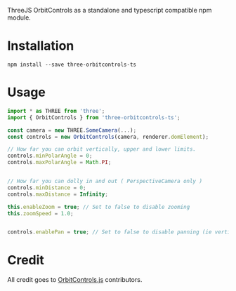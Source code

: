 ThreeJS OrbitControls as a standalone and typescript compatible npm module.

# Installation
```shell
npm install --save three-orbitcontrols-ts
```

# Usage
```js
import * as THREE from 'three';
import { OrbitControls } from 'three-orbitcontrols-ts';

const camera = new THREE.SomeCamera(...);
const controls = new OrbitControls(camera, renderer.domElement);

// How far you can orbit vertically, upper and lower limits.
controls.minPolarAngle = 0;
controls.maxPolarAngle = Math.PI;


// How far you can dolly in and out ( PerspectiveCamera only )
controls.minDistance = 0;
controls.maxDistance = Infinity;

this.enableZoom = true; // Set to false to disable zooming
this.zoomSpeed = 1.0;


controls.enablePan = true; // Set to false to disable panning (ie vertical and horizontal translations)
```

# Credit
All credit goes to [OrbitControls.js](https://github.com/mrdoob/three.js/blob/master/examples/js/controls/OrbitControls.js) contributors.
